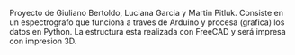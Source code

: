 Proyecto de Giuliano Bertoldo, Luciana Garcia y Martin Pitluk.
Consiste en un espectrografo que funciona a traves de Arduino y procesa (grafica) los datos en Python.
La estructura esta realizada con FreeCAD y será impresa con impresion 3D.
